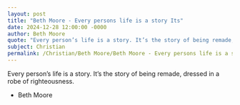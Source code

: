 ```yaml
---
layout: post
title: "Beth Moore - Every persons life is a story Its"
date: 2024-12-28 12:00:00 -0000
author: Beth Moore
quote: "Every person’s life is a story. It’s the story of being remade, dressed in a robe of righteousness."
subject: Christian
permalink: /Christian/Beth Moore/Beth Moore - Every persons life is a story Its
---
```


Every person’s life is a story. It’s the story of being remade, dressed in a robe of righteousness.

- Beth Moore
